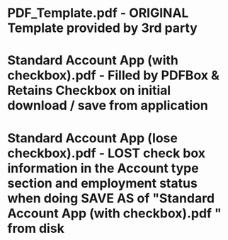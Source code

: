 # 

# PDF_Template.pdf  - ORIGINAL Template provided by 3rd party 

# Standard Account App (with checkbox).pdf   - Filled by PDFBox & Retains Checkbox on initial download / save from application 

# Standard Account App (lose checkbox).pdf   -  LOST check box information in the Account type section and employment status when doing SAVE AS of "Standard Account App (with checkbox).pdf " from disk 



